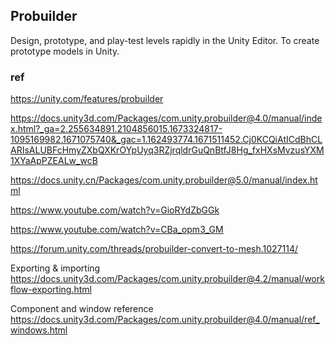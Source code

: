 ## Probuilder

Design, prototype, and play-test levels rapidly in the Unity Editor. To create prototype models in Unity. 



### ref
https://unity.com/features/probuilder

https://docs.unity3d.com/Packages/com.unity.probuilder@4.0/manual/index.html?_ga=2.255634891.2104856015.1673324817-1095169982.1671075740&_gac=1.162493774.1671511452.Cj0KCQiAtICdBhCLARIsALUBFcHmyZXbQXKrOYpUyq3RZjrqldrGuQnBtfJ8Hg_fxHXsMvzusYXM1XYaApPZEALw_wcB

https://docs.unity.cn/Packages/com.unity.probuilder@5.0/manual/index.html

https://www.youtube.com/watch?v=GioRYdZbGGk

https://www.youtube.com/watch?v=CBa_opm3_GM

https://forum.unity.com/threads/probuilder-convert-to-mesh.1027114/

Exporting & importing \
https://docs.unity3d.com/Packages/com.unity.probuilder@4.2/manual/workflow-exporting.html

Component and window reference \
https://docs.unity3d.com/Packages/com.unity.probuilder@4.0/manual/ref_windows.html
